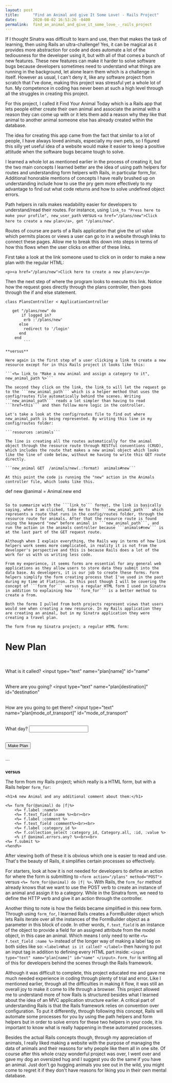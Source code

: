 ```yaml
---
layout: post
title:      "Find an Animal and give It Some Love! - Rails Project"
date:       2020-08-02 16:53:26 -0400
permalink:  find_an_animal_and_give_it_some_love_-_rails_project
---
```


If I thought Sinatra was difficult to learn and use, then that makes the task of learning, then using Rails an ultra-challenge! Yes, it can be magical as it provides more abstraction for code and does automate a lot of the tediousness for the developer using it, but with all of that comes a bunch of new features. These new features can make it harder to solve software bugs because developers sometimes need to understand what things are running in the background, let alone learn them which is a challenge in itself. However as usual, I can't deny it, like any software project from scratch that I've done, making this project was stressful yet a whole lot of fun. My competence in coding has never been at such a high level through all the struggles in creating this project.

For this project, I called it Find Your Animal Today which is a Rails app that lets people either create their own animal and associate the animal with a reason they can come up with or it lets them add a reason why they like that animal to another animal someone else has already created within the database.

The idea for creating this app came from the fact that similar to a lot of people, I have always loved animals, especially my own pets, so I figured this silly yet useful idea of a website would make it easier to keep a positive attitude when the software bugs became tough to solve.

I learned a whole lot as mentioned earlier in the process of creating it, but the two main concepts I learned better are the idea of using path helpers for routes and understanding form helpers with Rails, in particular form_for. Additional honorable mentions of concepts I have really brushed up on understanding include how to use the pry gem more effectively to my advantage to find out what code returns and how to solve undefined object errors.

Path helpers in rails makes readability easier for developers to understand/read their routes. For instance, using ```link_to "Press here to make your profile", new_user_path``` versus ```<a href="/plans/new">Click here to create a new plan</a>, get "/plans/new"```.

Routes of course are parts of a Rails application that give the url value which permits places or views a user can go to in a website through links to connect these pages. Allow me to break this down into steps in terms of how this flows when the user clicks on either of these links.

First take a look at the link someone used to click on in order to make a new plan with the regular HTML:

```<p><a href="/plans/new">Click here to create a new plan</a></p>```

Then the next step of where the program looks to execute this link. Notice how the request goes directly through the plans controller, then goes through the if and else statement.

```
class PlansController < ApplicationController

   get "/plans/new" do
       if logged_in?
        erb :'/plans/new'
      else
        redirect to '/login' 
      end
    end
		```

**versus**

Here again is the first step of a user clicking a link to create a new resource except for in this Rails project it looks like this:

```<%= link_to "Make a new animal and assign a category to it", new_animal_path %>```

The second they click on the link, the link_to will let the request go to the ```new_animal_path``` which is a helper method that uses the config/routes file automatically behind the scenes. Writing ```new_animal_path``` reads a lot simpler than having to read ```href=this``` and then follow more logic in the controller.

Let's take a look at the config/routes file to find out where new_animal_path is being represented. By writing this line in my config/routes folder:

```resources :animals```

The line is creating all the routes automatically for the animal object through the resource route through RESTful conventions (CRUD), which includes the route that makes a new animal object which looks like the line of code below, without me having to write this GET route directly.

```new_animal GET  /animals/new(.:format)  animals#new```

At this point the code is running the "new" action in the Animals controller file, which looks like this.

```
def new
        @animal = Animal.new
end
```

So to summarize with the ```link_to``` format, the link is basically saying, when I am clicked, take me to the ```new_animal_path``` which represents a route that runs in the config/routes folder, through the resource route for animals. After that the resource route is found using the keyword "new" before animal in ```new_animal_path```, and run the action in the animals controller because ```animals#new``` is at the last part of the GET request route.

Although when I explain everything, the Rails way in terms of how link helpers work seems more complicated, in reality it is not from the developer's perspective and this is because Rails does a lot of the work for us with us writing less code.

From my experience, it seems forms are essential for any general web applications as they allow users to store data they submit into the data base. As developers, it is our job to create these forms. Form helpers simplify the form creating process that I've used in the past during my time at Flatiron. In this post though I will be covering the concept of ```form_for``` versus a regular HTML form I used in Sinatra in addition to explaining how ```form_for``` is a better method to create a from.

Both the forms I pulled from both projects represent views that users would see when creating a new resource. In my Rails application they are creating an animal, but in my Sinatra application they were creating a travel plan.

The form from my Sinatra project; a regular HTML form:

```
<form action="/plans" method="POST">

<h1>New Plan</h1><br>

<label>What is it called? </label>
<input type="text" name="plan[name]" id="name" </input>
<br><br>

<label>Where are you going? </label>
<input type="text" name="plan[destination]" id="destination" </input>
<br><br>

<label>How are you going to get there? </label>
<input type="text" name="plan[mode_of_transport]" id="mode_of_transport" </input>
<br><br>

<label>What day? </label>
<input type="text" name="plan[date]" id="date" ></input>
<br><br>

<input type="submit" value="Make Plan">
</form><br>
```

**versus**

The form from my Rails project; which really is a HTML form, but with a Rails helper ```form_for```:

```
<h1>A new Animal and any additional comment about them:</h1>

<%= form_for(@animal) do |f|%>
    <%= f.label :name%>
    <%= f.text_field :name %><br><br>
    <%= f.label :comment %>
    <%= f.text_field :comment%><br><br>
    <%= f.label :category_id %>
    <%= f.collection_select :category_id, Category.all, :id, :value %>
    <% if @animal.errors.any? %><br><br>
<%= f.submit %>
<%end%>
```

After viewing both of these it is obvious which one is easier to read and use. That's the beauty of Rails, it simplifies certain processes so effectively.

For starters, look at how it is not needed for developers to define an action for where the form is submitting to ```<form action="/plans" method="POST">``` versus ```<%= form_for(@animal) do |f| %>```. With Rails, the ```form_for``` method already knows that we want to use the POST verb to create an instance of an animal and assign it to a category. While in the Sinatra form, we need to define the HTTP verb and give it an action through the controller.

Another thing to note is how the fields became simplified in this new form. Through using ```form_for```, I learned Rails creates a FormBuilder object which lets Rails iterate over all the instances of the FormBuilder object as a parameter in this block of code. In other words, ```f.text_field``` is an instance of the object to provide a field for an assigned attribute from the model object, in this case an animal. Which means I only need to write ```<%= f.text_field :name %>``` instead of the longer way of making a label tag on both sides like so: ```<label>What is it called? </label>``` then having to put an input tag in addition to defining every HTML part inside: ```<input type="text" name="plan[name]" id="name" </input>```. ```Form_for``` is writing all of this for developers behind the scenes through the Rails framework.

Although it was difficult to complete, this project educated me and gave me much needed experience in coding through plenty of trial and error. Like I mentioned earlier, through all the difficulties in making it flow, it was still an overall joy to make it come to life through a browser. This project allowed me to understand more of how Rails is structured besides what I learned about the idea of an MVC application structure earlier. A critical part of understanding Rails is that the Rails framework relies on convention over configuration. To put it differently, through following this concept, Rails will automate some processes for you by using the path helpers and form helpers but in order to solve errors for these two helpers in your code, it is important to know what is really happening in these automated processes.

Besides the actual Rails concepts though, through my appreciation of animals, I really liked making a website with the purpose of managing the data of animals and their reasons for why people like them all in one site. Of course after this whole crazy wonderful project was over, I went over and gave my dog an oversized hug and I suggest you do the same if you have an animal. Just don't go hugging animals you see out in the wild, you might come to regret it if they don't have reasons for liking you in their own mental database.

